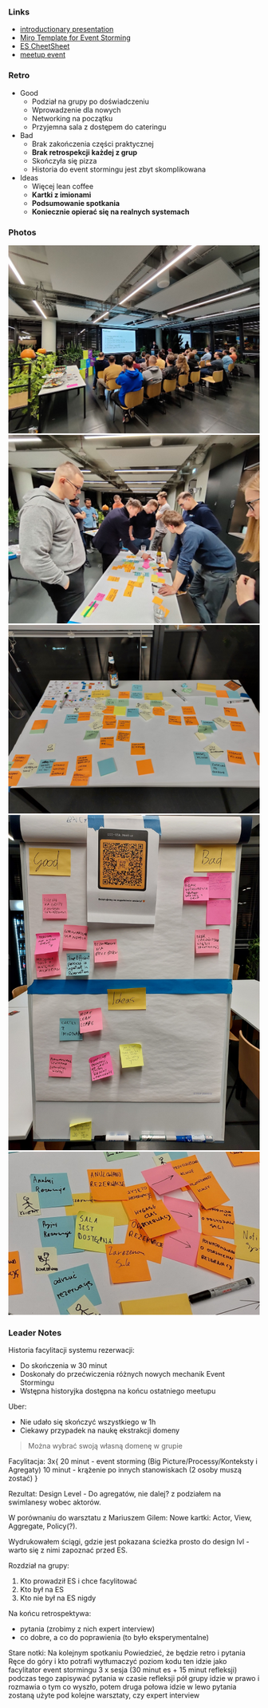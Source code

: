 ### Links
- [introductionary presentation](https://gitlab.com/oneacik/lifecycle/-/blob/master/prezentacje%20i%20warsztaty/presentation/DDD-GDA-10-2022-event-storming/template.pdf)
- [Miro Template for Event Storming](https://miro.com/app/board/o9J_kt3rZb4=/)
- [ES CheetSheet](./EventStorming.png)
- [meetup event](https://www.meetup.com/pl-PL/ddd-gda/events/288475031/)

### Retro
- Good
	- Podział na grupy po doświadczeniu
	- Wprowadzenie dla nowych
	- Networking na początku
	- Przyjemna sala z dostępem do cateringu
- Bad
	- Brak zakończenia części praktycznej
	- **Brak retrospekcji każdej z grup**
	- Skończyła się pizza
	- Historia do event stormingu jest zbyt skomplikowana
- Ideas
	- Więcej lean coffee
	- **Kartki z imionami**
	- **Podsumowanie spotkania**
	- **Koniecznie opierać się na realnych systemach**

### Photos
![people](PPL.jpeg)
![ES](STORMING.jpeg)
![ES](EVENTSTORMING.jpg)
![RETRO](RETRO.jpg)
![ZOOM](ZOOM.jpg)

### Leader Notes

Historia facylitacji systemu rezerwacji:
- Do skończenia w 30 minut
- Doskonały do przećwiczenia różnych nowych mechanik Event Stormingu
- Wstępna historyjka dostępna na końcu ostatniego meetupu

Uber:
- Nie udało się skończyć wszystkiego w 1h
- Ciekawy przypadek na naukę ekstrakcji domeny

> Można wybrać swoją własną domenę w grupie

Facylitacja:
3x{
20 minut - event storming (Big Picture/Processy/Konteksty i Agregaty)
10 minut - krążenie po innych stanowiskach (2 osoby muszą zostać)
}

Rezultat:
Design Level - Do agregatów, nie dalej?
z podziałem na swimlanesy wobec aktorów.

W porównaniu do warsztatu z Mariuszem Gilem:
Nowe kartki: Actor, View, Aggregate, Policy(?).

Wydrukowałem ściągi, gdzie jest pokazana ścieżka prosto do design lvl - warto się z nimi zapoznać przed ES.

Rozdział na grupy:
1. Kto prowadził ES i chce facylitować
1. Kto był na ES
1. Kto nie był na ES nigdy

Na końcu retrospektywa:
- pytania (zrobimy z nich expert interview)
- co dobre, a co do poprawienia (to było eksperymentalne)

Stare notki:
Na kolejnym spotkaniu
Powiedzieć, że będzie retro i pytania
Ręce do góry i kto potrafi wytłumaczyć poziom kodu ten idzie jako facylitator event stormingu
3 x sesja (30 minut es + 15 minut refleksji) podczas tego zapisywać pytania
w czasie refleksji pół grupy idzie w prawo i rozmawia o tym co wyszło, potem druga połowa idzie w lewo
pytania zostaną użyte pod kolejne warsztaty, czy expert interview


